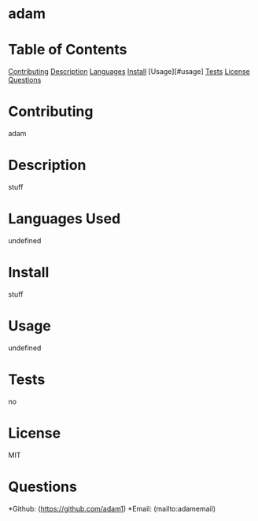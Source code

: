 
  # adam

  # Table of Contents
  [Contributing](#name)
  [Description](#description)
  [Languages](#languages)
  [Install](#install)
  [Usage][#usage]
  [Tests](#tests)
  [License](#license)
  [Questions](#github)

  # Contributing
  adam

  # Description
  stuff

  # Languages Used
  undefined

  # Install
  stuff

  # Usage
  undefined

  # Tests
  no

  # License
  MIT

  # Questions
  *Github: (https://github.com/adam1)
  *Email: (mailto:adamemail)

